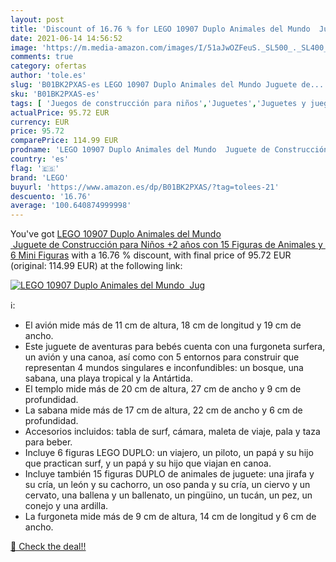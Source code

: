 ```yaml
---
layout: post
title: 'Discount of 16.76 % for LEGO 10907 Duplo Animales del Mundo  Jug'
date: 2021-06-14 14:56:52
image: 'https://m.media-amazon.com/images/I/51aJwOZFeuS._SL500_._SL400_.jpg'
comments: true
category: ofertas
author: 'tole.es'
slug: 'B01BK2PXAS-es LEGO 10907 Duplo Animales del Mundo Juguete de...'
sku: 'B01BK2PXAS-es'
tags: [ 'Juegos de construcción para niños','Juguetes','Juguetes y juegos','lego', ]
actualPrice: 95.72 EUR
currency: EUR
price: 95.72
comparePrice: 114.99 EUR
prodname: 'LEGO 10907 Duplo Animales del Mundo  Juguete de Construcción para Niños +2 años con 15 Figuras de Animales y 6 Mini Figuras'
country: 'es'
flag: '🇪🇸'
brand: 'LEGO'
buyurl: 'https://www.amazon.es/dp/B01BK2PXAS/?tag=tolees-21'
descuento: '16.76'
average: '100.640874999998'
---
```


You've got [LEGO 10907 Duplo Animales del Mundo  Juguete de Construcción para Niños +2 años con 15 Figuras de Animales y 6 Mini Figuras](https://www.amazon.es/dp/B01BK2PXAS/?tag=tolees-21) with a  16.76 % discount, with final price of 95.72 EUR (original: 114.99 EUR) at the following link:

[![LEGO 10907 Duplo Animales del Mundo  Jug](https://m.media-amazon.com/images/I/51aJwOZFeuS._SL500_._SL400_.jpg)](https://www.amazon.es/dp/B01BK2PXAS/?tag=tolees-21)

ℹ️:

- El avión mide más de 11 cm de altura, 18 cm de longitud y 19 cm de ancho.
- Este juguete de aventuras para bebés cuenta con una furgoneta surfera, un avión y una canoa, así como con 5 entornos para construir que representan 4 mundos singulares e inconfundibles: un bosque, una sabana, una playa tropical y la Antártida.
- El templo mide más de 20 cm de altura, 27 cm de ancho y 9 cm de profundidad.
- La sabana mide más de 17 cm de altura, 22 cm de ancho y 6 cm de profundidad.
- Accesorios incluidos: tabla de surf, cámara, maleta de viaje, pala y taza para beber.
- Incluye 6 figuras LEGO DUPLO: un viajero, un piloto, un papá y su hijo que practican surf, y un papá y su hijo que viajan en canoa.
- Incluye también 15 figuras DUPLO de animales de juguete: una jirafa y su cría, un león y su cachorro, un oso panda y su cría, un ciervo y un cervato, una ballena y un ballenato, un pingüino, un tucán, un pez, un conejo y una ardilla.
- La furgoneta mide más de 9 cm de altura, 14 cm de longitud y 6 cm de ancho.

[🛒 Check the deal!!](https://www.amazon.es/dp/B01BK2PXAS/?tag=tolees-21)
